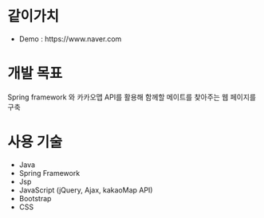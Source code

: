 # 같이가치

<ul>
	<li>Demo : <a>https://www.naver.com</a></li>
</ul>

<h1>개발 목표</h1>
<p>Spring framework 와 카카오맵 API를 활용해 함께할 메이트를 찾아주는 웹 페이지를 구축</p>

<h1>사용 기술</h1>
<ul>
	<li>Java</li>
	<li>Spring Framework</li>
	<li>Jsp</li>
	<li>JavaScript (jQuery, Ajax, kakaoMap API)</li>
	<li>Bootstrap</li>
	<li>CSS</li>
</ul>